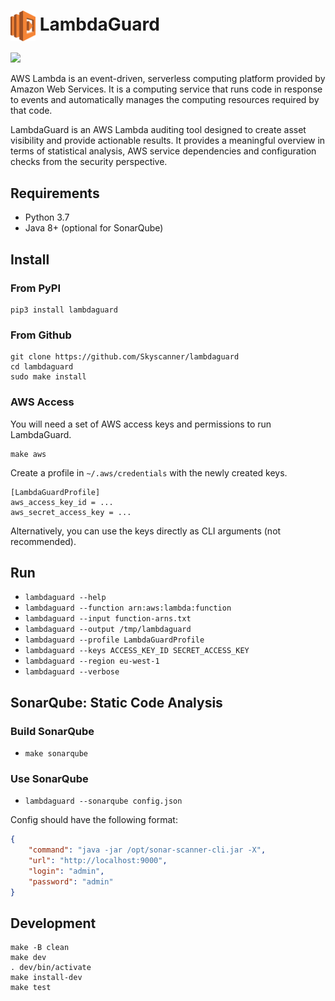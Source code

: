 # <img src="lambdaguard/assets/logo.png" width="40px" style="vertical-align:middle" alt="LambdaGuard" style=""> LambdaGuard

[![](https://img.shields.io/pypi/v/lambdaguard.svg)](https://pypi.python.org/pypi/lambdaguard/)


AWS Lambda is an event-driven, serverless computing platform provided by Amazon Web Services. It is a computing service that runs code in response to events and automatically manages the computing resources required by that code. 

LambdaGuard is an AWS Lambda auditing tool designed to create asset visibility and provide actionable results. It provides a meaningful overview in terms of statistical analysis, AWS service dependencies and configuration checks from the security perspective.

## Requirements
- Python 3.7
- Java 8+ (optional for SonarQube)

## Install

### From PyPI
```
pip3 install lambdaguard
```

### From Github
```
git clone https://github.com/Skyscanner/lambdaguard
cd lambdaguard
sudo make install
```

### AWS Access
You will need a set of AWS access keys and permissions to run LambdaGuard.
```
make aws
```
Create a profile in `~/.aws/credentials` with the newly created keys. 
```
[LambdaGuardProfile]
aws_access_key_id = ...
aws_secret_access_key = ...
```
Alternatively, you can use the keys directly as CLI arguments (not recommended).

## Run
- `lambdaguard --help`
- `lambdaguard --function arn:aws:lambda:function`
- `lambdaguard --input function-arns.txt`
- `lambdaguard --output /tmp/lambdaguard`
- `lambdaguard --profile LambdaGuardProfile`
- `lambdaguard --keys ACCESS_KEY_ID SECRET_ACCESS_KEY`
- `lambdaguard --region eu-west-1`
- `lambdaguard --verbose`

## SonarQube: Static Code Analysis

### Build SonarQube
- `make sonarqube`

### Use SonarQube
- `lambdaguard --sonarqube config.json`

Config should have the following format:

```json
{
    "command": "java -jar /opt/sonar-scanner-cli.jar -X",
    "url": "http://localhost:9000",
    "login": "admin",
    "password": "admin"
}
```

## Development
```
make -B clean
make dev
. dev/bin/activate
make install-dev
make test
```
